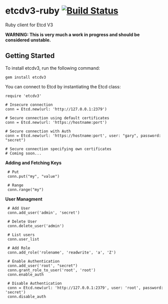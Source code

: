 # etcdv3-ruby  [![Build Status](https://travis-ci.org/davissp14/etcdv3-ruby.svg?branch=master)](https://travis-ci.org/davissp14/etcdv3-ruby)

Ruby client for Etcd V3

**WARNING: This is very much a work in progress and should be considered unstable.**

## Getting Started

To install etcdv3, run the following command:
```
gem install etcdv3
```

You can connect to Etcd by instantiating the Etcd class:

```
require 'etcdv3'

# Insecure connection
conn = Etcd.new(url: 'http://127.0.0.1:2379')

# Secure connection using default certificates
conn = Etcd.new(url: 'https://hostname:port')

# Secure connection with Auth
conn = Etcd.new(url: 'https://hostname:port', user: "gary", password: "secret")

# Secure connection specifying own certificates
# Coming soon...
```

**Adding and Fetching Keys**

     # Put
     conn.put("my", "value")

     # Range
     conn.range("my")

**User Managment**

     # Add User
     conn.add_user('admin', 'secret')

     # Delete User
     conn.delete_user('admin')

     # List users
     conn.user_list

     # Add Role
     conn.add_role('rolename', 'readwrite', 'a', 'Z')

     # Enable Authentication
     conn.add_user('root', "secret")
     conn.grant_role_to_user('root', 'root')
     conn.enable_auth

     # Disable Authentication
     conn = Etcd.new(url: 'http://127.0.0.1:2379', user: 'root', password: 'secret')
     conn.disable_auth
